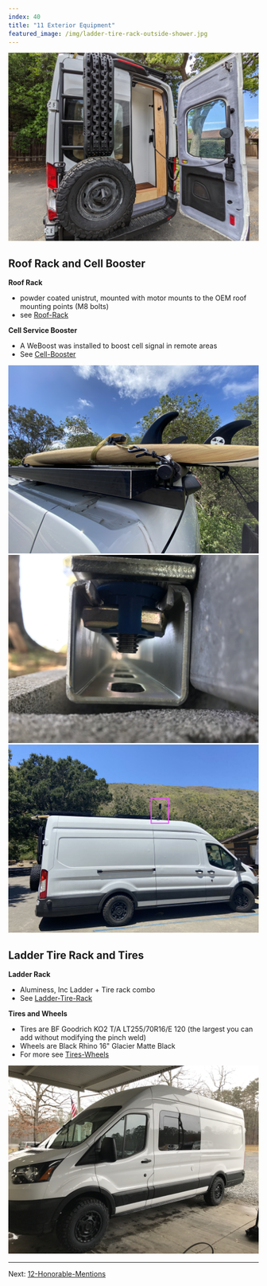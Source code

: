 ```yaml
---
index: 40
title: "11 Exterior Equipment"
featured_image: /img/ladder-tire-rack-outside-shower.jpg
---
```


![ladder-tire-rack-outside-shower](img/ladder-tire-rack-outside-shower.jpg)

## Roof Rack and Cell Booster

**Roof Rack**
- powder coated unistrut, mounted with motor mounts to the OEM roof mounting points (M8 bolts)
- see [Roof-Rack](Roof-Rack.md)

**Cell Service Booster**
- A WeBoost was installed to boost cell signal in remote areas
- See [Cell-Booster](Cell-Booster.md)

<div class='gallery' data-columns='3'>
	<img src="/img/roof-rack-header.jpg">
	<img src="/img/roof-rack-3.jpg">
	<img src="/img/IMG_4742.jpg">
</div>

## Ladder Tire Rack and Tires

**Ladder Rack** 
- Aluminess, Inc Ladder + Tire rack combo 
- See [Ladder-Tire-Rack](Ladder-Tire-Rack.md)

**Tires and Wheels**
- Tires are BF Goodrich KO2 T/A LT255/70R16/E 120 (the largest you can add without modifying the pinch weld)
- Wheels are Black Rhino 16" Glacier Matte Black
- For more see [Tires-Wheels](Tires-Wheels.md)

![tires-cover](img/tires-cover.jpg)

---

Next: [12-Honorable-Mentions](12-Honorable-Mentions.md)